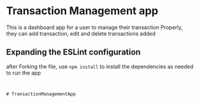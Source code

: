 # Transaction Management app

This is a dashboard app for a user to manage their transaction Properly, they can add transaction, edit and delete transactions added

## Expanding the ESLint configuration

after Forking the file, use `npm install` to install the dependencies as needed to run the app
```


# TransactionManagementApp

